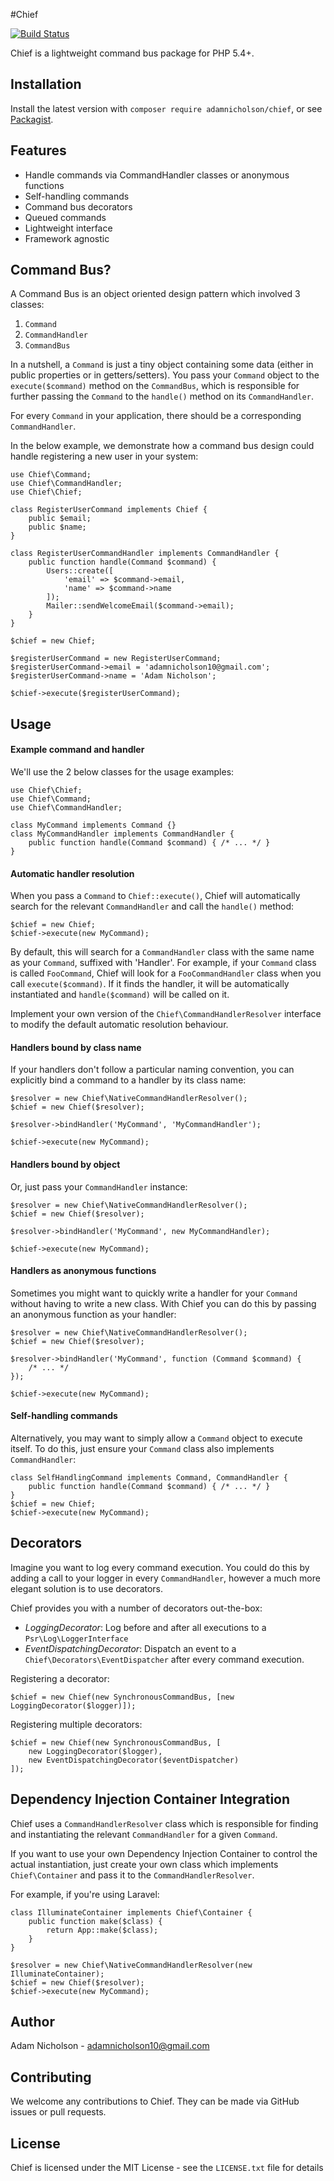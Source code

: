 #Chief

[![Build Status](https://travis-ci.org/adamnicholson/chief.svg?branch=master)](https://travis-ci.org/adamnicholson/chief)

Chief is a lightweight command bus package for PHP 5.4+.

## Installation

Install the latest version with `composer require adamnicholson/chief`, or see [Packagist](https://packagist.org/packages/adamnicholson/chief).

## Features

- Handle commands via CommandHandler classes or anonymous functions
- Self-handling commands
- Command bus decorators
- Queued commands
- Lightweight interface
- Framework agnostic

## Command Bus?

A Command Bus is an object oriented design pattern which involved 3 classes:

1. `Command`
2. `CommandHandler`
3. `CommandBus`

In a nutshell, a `Command` is just a tiny object containing some data (either in public properties or in getters/setters). You pass your `Command` object to the `execute($command)` method on the `CommandBus`, which is responsible for further passing the `Command` to the `handle()` method on its `CommandHandler`.

For every `Command` in your application, there should be a corresponding `CommandHandler`.

In the below example, we demonstrate how a command bus design could handle registering a new user in your system:


	use Chief\Command;
	use Chief\CommandHandler;
	use Chief\Chief;
	
	class RegisterUserCommand implements Chief {
		public $email;
		public $name;
	}
	
	class RegisterUserCommandHandler implements CommandHandler {
		public function handle(Command $command) {
			Users::create([
				'email' => $command->email,
				'name' => $command->name
			]);
			Mailer::sendWelcomeEmail($command->email);
		}
	}
	
	$chief = new Chief;

	$registerUserCommand = new RegisterUserCommand;
	$registerUserCommand->email = 'adamnicholson10@gmail.com';
	$registerUserCommand->name = 'Adam Nicholson';

	$chief->execute($registerUserCommand);




## Usage

#### Example command and handler
We'll use the 2 below classes for the usage examples:

    use Chief\Chief;
    use Chief\Command;
    use Chief\CommandHandler;
    
    class MyCommand implements Command {}
    class MyCommandHandler implements CommandHandler {
        public function handle(Command $command) { /* ... */ }
    }
    
   
#### Automatic handler resolution

When you pass a `Command` to `Chief::execute()`, Chief will automatically search for the relevant `CommandHandler` and call the `handle()` method:

    $chief = new Chief;
    $chief->execute(new MyCommand);

By default, this will search for a `CommandHandler` class with the same name as your `Command`, suffixed with 'Handler'. For example, if your `Command` class is called `FooCommand`, Chief will look for a `FooCommandHandler` class when you call `execute($command)`. If it finds the handler, it will be automatically instantiated and `handle($command)` will be called on it.

Implement your own version of the `Chief\CommandHandlerResolver` interface to modify the default automatic resolution behaviour.
    
#### Handlers bound by class name

If your handlers don't follow a particular naming convention, you can explicitly bind a command to a handler by its class name:

	$resolver = new Chief\NativeCommandHandlerResolver();
	$chief = new Chief($resolver);
	
	$resolver->bindHandler('MyCommand', 'MyCommandHandler');

    $chief->execute(new MyCommand);
    
#### Handlers bound by object

Or, just pass your `CommandHandler` instance:
    
    $resolver = new Chief\NativeCommandHandlerResolver();
	$chief = new Chief($resolver);
	
	$resolver->bindHandler('MyCommand', new MyCommandHandler);

    $chief->execute(new MyCommand);
    
#### Handlers as anonymous functions

Sometimes you might want to quickly write a handler for your `Command` without having to write a new class. With Chief you can do this by passing an anonymous function as your handler:

    $resolver = new Chief\NativeCommandHandlerResolver();
	$chief = new Chief($resolver);
	
	$resolver->bindHandler('MyCommand', function (Command $command) {
        /* ... */
    });

    $chief->execute(new MyCommand);
    
#### Self-handling commands

Alternatively, you may want to simply allow a `Command` object to execute itself. To do this, just ensure your `Command` class also implements `CommandHandler`:

    class SelfHandlingCommand implements Command, CommandHandler {
        public function handle(Command $command) { /* ... */ }
    }
    $chief = new Chief;
    $chief->execute(new MyCommand);

## Decorators
Imagine you want to log every command execution. You could do this by adding a call to your logger in every `CommandHandler`, however a much more elegant solution is to use decorators.

Chief provides you with a number of decorators out-the-box:

- *LoggingDecorator*: Log before and after all executions to a `Psr\Log\LoggerInterface`
- *EventDispatchingDecorator*: Dispatch an event to a `Chief\Decorators\EventDispatcher` after every command execution.

Registering a decorator:

    $chief = new Chief(new SynchronousCommandBus, [new LoggingDecorator($logger)]);
    
Registering multiple decorators:

    $chief = new Chief(new SynchronousCommandBus, [
        new LoggingDecorator($logger),
        new EventDispatchingDecorator($eventDispatcher)
    ]);
    

## Dependency Injection Container Integration
Chief uses a `CommandHandlerResolver` class which is responsible for finding and instantiating the relevant `CommandHandler` for a given `Command`. 

If you want to use your own Dependency Injection Container to control the actual instantiation, just create your own class which implements `Chief\Container` and pass it to the `CommandHandlerResolver`.

For example, if you're using Laravel:

    class IlluminateContainer implements Chief\Container {
        public function make($class) {
            return App::make($class);
        }
    }
    
	$resolver = new Chief\NativeCommandHandlerResolver(new IlluminateContainer);
    $chief = new Chief($resolver);
    $chief->execute(new MyCommand);
    

## Author

Adam Nicholson - adamnicholson10@gmail.com

## Contributing

We welcome any contributions to Chief. They can be made via GitHub issues or pull requests.

## License

Chief is licensed under the MIT License - see the `LICENSE.txt` file for details